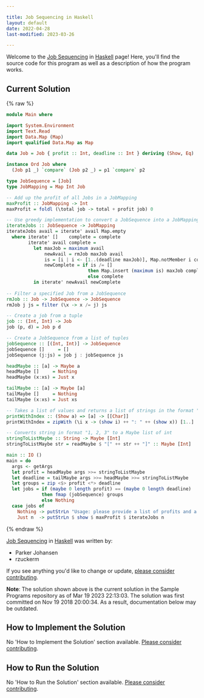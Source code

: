 ```yaml
---

title: Job Sequencing in Haskell
layout: default
date: 2022-04-28
last-modified: 2023-03-26

---
```


Welcome to the [Job Sequencing](https://sampleprograms.io/projects/job-sequencing) in [Haskell](https://sampleprograms.io/languages/haskell) page! Here, you'll find the source code for this program as well as a description of how the program works.

## Current Solution

{% raw %}

```haskell
module Main where

import System.Environment
import Text.Read
import Data.Map (Map)
import qualified Data.Map as Map

data Job = Job { profit :: Int, deadline :: Int } deriving (Show, Eq)

instance Ord Job where
  (Job p1 _) `compare` (Job p2 _) = p1 `compare` p2

type JobSequence = [Job]
type JobMapping = Map Int Job

-- Add up the profit of all Jobs in a JobMapping
maxProfit :: JobMapping -> Int
maxProfit = foldl (\total job -> total + profit job) 0 

-- Use greedy implementation to convert a JobSequence into a JobMapping that can be done by the deadline
iterateJobs :: JobSequence -> JobMapping
iterateJobs avail = iterate' avail Map.empty
  where iterate' []    complete = complete
        iterate' avail complete =
          let maxJob = maximum avail
              newAvail = rmJob maxJob avail
              is = [i | i <- [1..(deadline maxJob)], Map.notMember i complete]
              newComplete = if is /= []
                              then Map.insert (maximum is) maxJob complete
                              else complete
          in iterate' newAvail newComplete
        
-- Filter a specified Job from a JobSequence
rmJob :: Job -> JobSequence -> JobSequence
rmJob j js = filter (\x -> x /= j) js

-- Create a job from a tuple
job :: (Int, Int) -> Job
job (p, d) = Job p d

-- Create a JobSequence from a list of tuples
jobSequence :: [(Int, Int)] -> JobSequence
jobSequence []     = []
jobSequence (j:js) = job j : jobSequence js

headMaybe :: [a] -> Maybe a
headMaybe []     = Nothing
headMaybe (x:xs) = Just x

tailMaybe :: [a] -> Maybe [a]
tailMaybe []     = Nothing
tailMaybe (x:xs) = Just xs

-- Takes a list of values and returns a list of strings in the format "ONE_BASED_INDEX: VALUE"
printWithIndex :: (Show a) => [a] -> [[Char]]
printWithIndex = zipWith (\i x -> (show i) ++ ": " ++ (show x)) [1..]

-- Converts string in format "1, 2, 3" to a Maybe list of int
stringToListMaybe :: String -> Maybe [Int]
stringToListMaybe str = readMaybe $ "[" ++ str ++ "]" :: Maybe [Int]

main :: IO ()
main = do
  args <- getArgs
  let profit = headMaybe args >>= stringToListMaybe
  let deadline = tailMaybe args >>= headMaybe >>= stringToListMaybe
  let groups = zip <$> profit <*> deadline
  let jobs = if (maybe 0 length profit) == (maybe 0 length deadline)
             then fmap (jobSequence) groups
             else Nothing
  case jobs of
    Nothing -> putStrLn "Usage: please provide a list of profits and a list of deadlines"
    Just n  -> putStrLn $ show $ maxProfit $ iterateJobs n
```

{% endraw %}

[Job Sequencing](https://sampleprograms.io/projects/job-sequencing) in [Haskell](https://sampleprograms.io/languages/haskell) was written by:

- Parker Johansen
- rzuckerm

If you see anything you'd like to change or update, [please consider contributing](https://github.com/TheRenegadeCoder/sample-programs).

**Note**: The solution shown above is the current solution in the Sample Programs repository as of Mar 19 2023 22:13:03. The solution was first committed on Nov 19 2018 20:00:34. As a result, documentation below may be outdated.

## How to Implement the Solution

No 'How to Implement the Solution' section available. [Please consider contributing](https://github.com/TheRenegadeCoder/sample-programs-website).

## How to Run the Solution

No 'How to Run the Solution' section available. [Please consider contributing](https://github.com/TheRenegadeCoder/sample-programs-website).